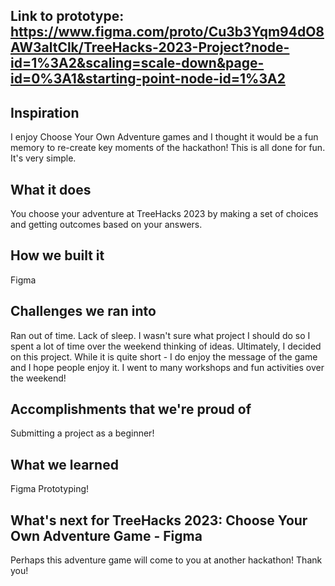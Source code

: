 ## Link to prototype: https://www.figma.com/proto/Cu3b3Yqm94dO8AW3altClk/TreeHacks-2023-Project?node-id=1%3A2&scaling=scale-down&page-id=0%3A1&starting-point-node-id=1%3A2
## Inspiration
I enjoy Choose Your Own Adventure games and I thought it would be a fun memory to re-create key moments of the hackathon! This is all done for fun. It's very simple.
## What it does
You choose your adventure at TreeHacks 2023 by making a set of choices and getting outcomes based on your answers.
## How we built it
Figma
## Challenges we ran into
Ran out of time. Lack of sleep. I wasn't sure what project I should do so I spent a lot of time over the weekend thinking of ideas. Ultimately, I decided on this project. While it is quite short - I do enjoy the message of the game and I hope people enjoy it. I went to many workshops and fun activities over the weekend!
## Accomplishments that we're proud of
Submitting a project as a beginner!
## What we learned
Figma Prototyping!
## What's next for TreeHacks 2023: Choose Your Own Adventure Game - Figma
Perhaps this adventure game will come to you at another hackathon!
Thank you!
